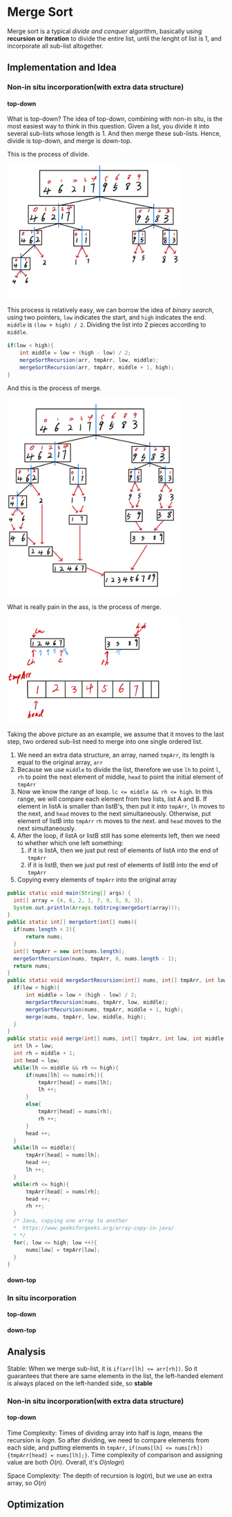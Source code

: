 # Merge Sort

Merge sort is a typical *divide and conquer* algorithm, basically using **recursion or iteration** to divide the entire list, until the lenght of list is 1, and incorporate all sub-list altogether.

## Implementation and Idea

### Non-in situ incorporation(with extra data structure)

#### top-down

What is top-down? The idea of top-down, combining with non-in situ, is the most easiest way to think in this question. Given a list, you divide it into several sub-lists whose length is 1. And then merge these sub-lists. Hence, divide is top-down, and merge is down-top.

This is the process of divide.

<img src="../picture/Common%20Sorting%20Algorithms/merge_sort/top_down1.jpg" width = "400" height = "313" alt="top_down1" align=center/>

This process is relatively easy, we can borrow the idea of *binary search*,
using two pointers, `low` indicates the start, and `high` indicates the end.
`middle` is `(low + high) / 2`. Dividing the list into 2 pieces according to `middle`.

```java
if(low < high){
    int middle = low + (high - low) / 2;
    mergeSortRecursion(arr, tmpArr, low, middle);
    mergeSortRecursion(arr, tmpArr, middle + 1, high);
}
```

And this is the process of merge.

<img src="../picture/Common%20Sorting%20Algorithms/merge_sort/top_down2.jpg" width = "400" height = "459" alt="top_down2" align=center/>

What is really pain in the ass, is the process of merge.

<img src="../picture/Common%20Sorting%20Algorithms/merge_sort/merge1.jpg" width = "400" height = "247" alt="merge1" align=center/>

Taking the above picture as an example, we assume that it moves to the last step, two ordered sub-list need to merge into one single ordered list.

1. We need an extra data structure, an array, named `tmpArr`, its length is equal to the original array, `arr`
2. Because we use `middle` to divide the list, therefore we use `lh` to point `l`, `rh` to point the next element of middle, `head` to point the initial element of `tmpArr`
3. Now we know the range of loop. `lc <= middle && rh <= high`. In this range, we will compare each element from two lists, list A and B. If element in listA is smaller than listB's, then put it into `tmpArr`, `lh` moves to the next, and `head` moves to the next simultaneously. Otherwise, put element of listB into `tmpArr` `rh` moves to the next. and `head` moves to the next simultaneously.
4. After the loop, if listA or listB still has some elements left, then we need to whether which one left something:
   1. if it is listA, then we just put rest of elements of listA into the end of `tmpArr`
   2. if it is listB, then we just put rest of elements of listB into the end of `tmpArr`
5. Copying every elements of `tmpArr` into the original array

```java
public static void main(String[] args) {
  int[] array = {4, 6, 2, 1, 7, 9, 5, 8, 3};
  System.out.println(Arrays.toString(mergeSort(array)));
}
public static int[] mergeSort(int[] nums){
  if(nums.length < 2){
      return nums;
  }
  int[] tmpArr = new int[nums.length];
  mergeSortRecursion(nums, tmpArr, 0, nums.length - 1);
  return nums;
}
public static void mergeSortRecursion(int[] nums, int[] tmpArr, int low, int high){
  if(low < high){
      int middle = low + (high - low) / 2;
      mergeSortRecursion(nums, tmpArr, low, middle);
      mergeSortRecursion(nums, tmpArr, middle + 1, high);
      merge(nums, tmpArr, low, middle, high);
  }
}
public static void merge(int[] nums, int[] tmpArr, int low, int middle, int high){
  int lh = low;
  int rh = middle + 1;
  int head = low;
  while(lh <= middle && rh <= high){
      if(nums[lh] <= nums[rh]){
          tmpArr[head] = nums[lh];
          lh ++;
      }
      else{
          tmpArr[head] = nums[rh];
          rh ++;
      }
      head ++;
  }
  while(lh <= middle){
      tmpArr[head] = nums[lh];
      head ++;
      lh ++;
  }
  while(rh <= high){
      tmpArr[head] = nums[rh];
      head ++;
      rh ++;
  }
  /* Java, copying one array to another
  *  https://www.geeksforgeeks.org/array-copy-in-java/
  * */
  for(; low <= high; low ++){
      nums[low] = tmpArr[low];
  }
}
```

#### down-top

### In situ incorporation

#### top-down

#### down-top

## Analysis

Stable: When we merge sub-list, it is `if(arr[lh] <= arr[rh])`. So it guarantees that there are same elements in the list, the left-handed element is always placed on the left-handed side, so **stable**

### Non-in situ incorporation(with extra data structure)

#### top-down

Time Complexity: Times of dividing array into half is $logn$, means the recursion is $logn$. So after dividing, we need to compare elements from each side, and putting elements in `tmpArr`, `if(nums[lh] <= nums[rh]){tmpArr[head] = nums[lh];}`. Time complexity of comparison and assigning value are both $O(n)$. Overall, it's $O(nlogn)$

Space Complexity: The depth of recursion is $log(n)$, but we use an extra array, so $O(n)$

## Optimization
